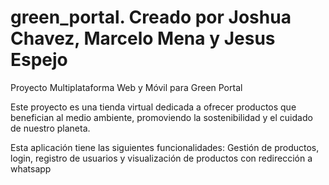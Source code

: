 # green_portal. Creado por Joshua Chavez, Marcelo Mena y Jesus Espejo

Proyecto Multiplataforma Web y Móvil para Green Portal

Este proyecto es una tienda virtual dedicada a ofrecer productos que benefician al medio ambiente, promoviendo la sostenibilidad y el cuidado de nuestro planeta.

Esta aplicación tiene las siguientes funcionalidades: Gestión de productos, login, registro de usuarios y visualización de productos con redirección a whatsapp
